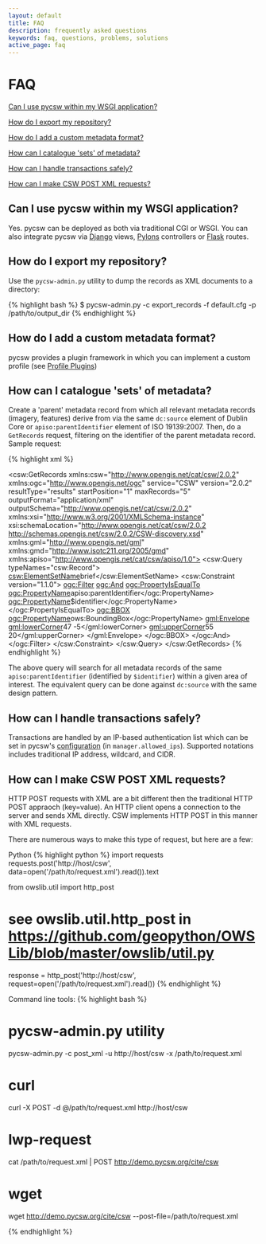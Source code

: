 ```yaml
---
layout: default
title: FAQ
description: frequently asked questions
keywords: faq, questions, problems, solutions
active_page: faq
---
```


# FAQ <span class="glyphicon glyphicon-question-sign"> </span>

[Can I use pycsw within my WSGI application?](#can_i_use_pycsw_within_my_wsgi_application)

[How do I export my repository?](#how_do_i_export_my_repository)

[How do I add a custom metadata format?](#how_do_i_add_a_custom_metadata_format)

[How can I catalogue 'sets' of metadata?](#how_can_i_catalogue_sets_of_metadata)

[How can I handle transactions safely?](#how_can_i_handle_transactions_safely)

[How can I make CSW POST XML requests?](#how_can_i_make_csw_post_xml_requests)

Can I use pycsw within my WSGI application?
-------------------------------------------

Yes.  pycsw can be deployed as both via traditional CGI or WSGI.  You can also integrate pycsw via [Django](https://www.djangoproject.com/) views, [Pylons](http://www.pylonsproject.org/) controllers or [Flask](http://flask.pocoo.org/) routes.

How do I export my repository?
-------------------------------

Use the `pycsw-admin.py` utility to dump the records as XML documents to a directory:

{% highlight bash %}
$ pycsw-admin.py -c export_records -f default.cfg -p /path/to/output_dir
{% endhighlight %}

How do I add a custom metadata format?
--------------------------------------

pycsw provides a plugin framework in which you can implement a custom profile (see [Profile Plugins](http://pycsw.org/docs/profiles.html#profiles))

How can I catalogue 'sets' of metadata?
---------------------------------------

Create a 'parent' metadata record from which all relevant metadata records (imagery, features) derive from via the same `dc:source` element of Dublin Core or `apiso:parentIdentifier` element of ISO 19139:2007.  Then, do a `GetRecords` request, filtering on the identifier of the parent metadata record.  Sample request:

{% highlight xml %}
<?xml version="1.0" encoding="ISO-8859-1" standalone="no"?>
<csw:GetRecords xmlns:csw="http://www.opengis.net/cat/csw/2.0.2" xmlns:ogc="http://www.opengis.net/ogc" service="CSW" version="2.0.2" resultType="results" startPosition="1" maxRecords="5" outputFormat="application/xml" outputSchema="http://www.opengis.net/cat/csw/2.0.2" xmlns:xsi="http://www.w3.org/2001/XMLSchema-instance" xsi:schemaLocation="http://www.opengis.net/cat/csw/2.0.2 http://schemas.opengis.net/csw/2.0.2/CSW-discovery.xsd" xmlns:gml="http://www.opengis.net/gml" xmlns:gmd="http://www.isotc211.org/2005/gmd" xmlns:apiso="http://www.opengis.net/cat/csw/apiso/1.0">
  <csw:Query typeNames="csw:Record">
    <csw:ElementSetName>brief</csw:ElementSetName>
    <csw:Constraint version="1.1.0">
      <ogc:Filter>
        <ogc:And>
          <ogc:PropertyIsEqualTo>
            <ogc:PropertyName>apiso:parentIdentifier</ogc:PropertyName>
            <ogc:PropertyName>$identifier</ogc:PropertyName>
          </ogc:PropertyIsEqualTo>
          <ogc:BBOX>
            <ogc:PropertyName>ows:BoundingBox</ogc:PropertyName>
            <gml:Envelope>
              <gml:lowerCorner>47 -5</gml:lowerCorner>
              <gml:upperCorner>55 20</gml:upperCorner>
            </gml:Envelope>
          </ogc:BBOX>
        </ogc:And>
      </ogc:Filter>
    </csw:Constraint>
  </csw:Query>
</csw:GetRecords>
{% endhighlight %}

The above query will search for all metadata records of the same `apiso:parentIdentifier` (identified by `$identifier`) within a given area of interest.  The equivalent query can be done against `dc:source` with the same design pattern.

How can I handle transactions safely?
-------------------------------------

Transactions are handled by an IP-based authentication list which can be set in pycsw's [configuration](http://pycsw.org/docs/configuration.html#configuration) (in `manager.allowed_ips`).  Supported notations includes traditional IP address, wildcard, and CIDR.

How can I make CSW POST XML requests?
-------------------------------------

HTTP POST requests with XML are a bit different then the traditional HTTP POST appraoch (key=value).  An HTTP client opens a connection to the server and sends XML directly.  CSW implements HTTP POST in this manner with XML requests.

There are numerous ways to make this type of request, but here are a few:

Python
{% highlight python %}
import requests
requests.post('http://host/csw', data=open('/path/to/request.xml').read()).text

from owslib.util import http_post
# see owslib.util.http_post in https://github.com/geopython/OWSLib/blob/master/owslib/util.py
response = http_post('http://host/csw', request=open('/path/to/request.xml').read())
{% endhighlight %}

Command line tools:
{% highlight bash %}
# pycsw-admin.py utility
pycsw-admin.py -c post_xml -u http://host/csw -x /path/to/request.xml

# curl
curl -X POST -d @/path/to/request.xml http://host/csw

# lwp-request
cat /path/to/request.xml | POST http://demo.pycsw.org/cite/csw

# wget
wget http://demo.pycsw.org/cite/csw --post-file=/path/to/request.xml

{% endhighlight %}

